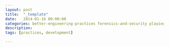 ```yaml
---
layout: post
title:  "_template"
date:   2014-01-16 00:00:00
categories: better-engineering-practices forensics-and-security playing-with-technology
description: 
tags: [practices, development]

---
```


